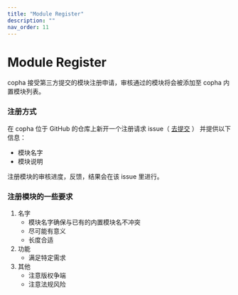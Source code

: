 ```yaml
---
title: "Module Register"
description: ""
nav_order: 11
---
```


# Module Register
copha 接受第三方提交的模块注册申请，审核通过的模块将会被添加至 copha 内置模块列表。


### 注册方式
在 copha 位于 GitHub 的仓库上新开一个注册请求 issue（ [去提交](https://github.com/copha-project/copha/issues/new) ） 并提供以下信息：
- 模块名字
- 模块说明

注册模块的审核进度，反馈，结果会在该 issue 里进行。

### 注册模块的一些要求
1. 名字
	- 模块名字确保与已有的内置模块名不冲突
	- 尽可能有意义
	- 长度合适
2. 功能
	- 满足特定需求
3. 其他
	- 注意版权争端
	- 注意法规风险
